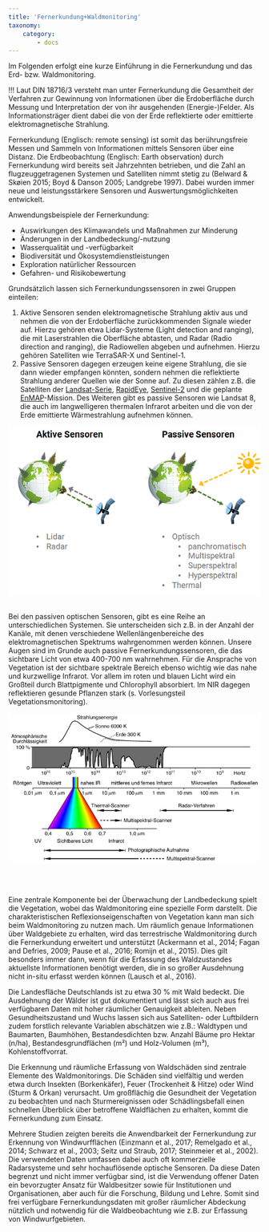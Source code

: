 ```yaml
---
title: 'Fernerkundung+Waldmonitoring'
taxonomy:
    category:
        - docs
---
```

Im Folgenden erfolgt eine kurze Einführung in die Fernerkundung und das Erd- bzw. Waldmonitoring.

!!! Laut DIN 18716/3 versteht man unter Fernerkundung die Gesamtheit der Verfahren zur Gewinnung von Informationen über die Erdoberfläche durch Messung und Interpretation der von ihr ausgehenden (Energie-)Felder. Als Informationsträger dient dabei die von der Erde reflektierte oder emittierte elektromagnetische Strahlung.

Fernerkundung (Englisch: remote sensing) ist somit das berührungsfreie Messen und Sammeln von Informationen mittels Sensoren über eine Distanz. Die Erdbeobachtung (Englisch: Earth observation) durch Fernerkundung wird bereits seit Jahrzehnten betrieben, und die Zahl an flugzeuggetragenen Systemen und Satelliten nimmt stetig zu (Belward & Skøien 2015; Boyd & Danson 2005; Landgrebe 1997). Dabei wurden immer neue und leistungsstärkere Sensoren und Auswertungsmöglichkeiten entwickelt. 

Anwendungsbeispiele der Fernerkundung:
- Auswirkungen des Klimawandels und Maßnahmen zur Minderung
- Änderungen in der Landbedeckung/-nutzung
- Wasserqualität und -verfügbarkeit
- Biodiversität und Ökosystemdienstleistungen
- Exploration natürlicher Ressourcen
- Gefahren- und Risikobewertung

Grundsätzlich lassen sich Fernerkundungssensoren in zwei Gruppen einteilen:
1. Aktive Sensoren senden elektromagnetische Strahlung aktiv aus und nehmen die von der Erdoberfläche zurückkommenden Signale wieder auf. Hierzu gehören etwa Lidar-Systeme (Light detection and ranging), die mit Laserstrahlen die Oberfläche abtasten, und Radar (Radio direction and ranging), die Radiowellen abgeben und aufnehmen. Hierzu gehören Satelliten wie TerraSAR-X und Sentinel-1.
2. Passive Sensoren dagegen erzeugen keine eigene Strahlung, die sie dann wieder empfangen könnten, sondern nehmen die reflektierte Strahlung anderer Quellen wie der Sonne auf. Zu diesen zählen z.B. die Satelliten der [Landsat-Serie](https://landsat.usgs.gov/landsat-missions-timeline), [RapidEye](https://www.satimagingcorp.com/satellite-sensors/other-satellite-sensors/rapideye/), [Sentinel-2](https://www.d-copernicus.de/daten/daten-sentinels/) und die geplante [EnMAP](http://www.enmap.org/)-Mission. Des Weiteren gibt es passive Sensoren wie Landsat 8, die auch im langwelligeren thermalen Infrarot arbeiten und die von der Erde emittierte Wärmestrahlung aufnehmen können. 

![aktiv_passiv](Aktiv_passiv.png)
<br><br>

Bei den passiven optischen Sensoren, gibt es eine Reihe an unterschiedlichen Systemen. Sie unterscheiden sich z.B. in der Anzahl der Kanäle, mit denen verschiedene Wellenlängenbereiche des elektromagnetischen Spektrums wahrgenommen werden können. Unsere Augen sind im Grunde auch passive Fernerkundungssensoren, die das sichtbare Licht von etwa 400-700 nm wahrnehmen. Für die Ansprache von Vegetation ist der sichtbare spektrale Bereich ebenso wichtig wie das nahe und kurzwellige Infrarot. Vor allem im roten und blauen Licht wird ein Großteil durch Blattpigmente und Chlorophyll absorbiert. Im NIR dagegen reflektieren gesunde Pflanzen stark (s. Vorlesungsteil Vegetationsmonitoring).

![Elektromegnetisches Spektrum](Albertz_EMS.jpg)
<!--
*Das Elektromagnetische Spektrum. Das menschliche Auge kann nur den sichtbaren Bereich von etwa 400-700 nm wahrnehmen. (Quelle: Albert, 2001)*
-->
<br><br>

Eine zentrale Komponente bei der Überwachung der Landbedeckung spielt die Vegetation, wobei das Waldmonitoring eine spezielle Form darstellt. Die charakteristischen Reflexionseigenschaften von Vegetation kann man sich beim Waldmonitoring zu nutzen mach. Um räumlich genaue Informationen über Waldgebiete zu erhalten, wird das terrestrische Waldmonitoring durch die Fernerkundung erweitert und unterstützt (Ackermann et al., 2014; Fagan and Defries, 2009; Pause et al., 2016; Romijn et al., 2015). Dies gilt besonders immer dann, wenn für die Erfassung des Waldzustandes aktuellste Informationen benötigt werden, die in so großer Ausdehnung nicht in-situ erfasst werden können (Lausch et al., 2016).

Die Landesfläche Deutschlands ist zu etwa 30 % mit Wald bedeckt. Die Ausdehnung der Wälder ist gut dokumentiert und lässt sich auch aus frei verfügbaren Daten mit hoher räumlicher Genauigkeit ableiten. 
Neben Gesundheitszustand und Wuchs lassen sich aus Satelliten- oder Luftbildern zudem forstlich relevante Variablen abschätzen wie z.B.:  Waldtypen und Baumarten, Baumhöhen, Bestandesdichten bzw. Anzahl Bäume pro Hektar (n/ha), Bestandesgrundflächen (m²) und Holz-Volumen (m³), Kohlenstoffvorrat.

Die Erkennung und räumliche Erfassung von Waldschäden sind zentrale Elemente des Waldmonitorings. Die Schäden sind vielfältig und werden etwa durch Insekten (Borkenkäfer), Feuer (Trockenheit & Hitze) oder Wind (Sturm & Orkan) verursacht. Um großflächig die Gesundheit der Vegetation zu beobachten und nach Sturmereignissen oder Schädlingsbefall einen schnellen Überblick über betroffene Waldflächen zu erhalten, kommt die Fernerkundung zum Einsatz. 

Mehrere Studien zeigten bereits die Anwendbarkeit der Fernerkundung zur Erkennung von Windwurfflächen (Einzmann et al., 2017; Remelgado et al., 2014; Schwarz et al., 2003; Seitz und Straub, 2017; Steinmeier et al., 2002). Die verwendeten Daten umfassen dabei auch oft kommerzielle Radarsysteme und sehr hochauflösende optische Sensoren. Da diese Daten begrenzt und nicht immer verfügbar sind, ist die Verwendung offener Daten ein bevorzugter Ansatz für Waldbesitzer sowie für Institutionen und Organisationen, aber auch für die Forschung, Bildung und Lehre. Somit sind frei verfügbare Fernerkundungsdaten mit großer räumlicher Abdeckung nützlich und notwendig für die Waldbeobachtung wie z.B. zur Erfassung von Windwurfgebieten. 
